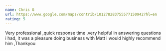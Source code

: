 ```yaml
---
name: Chris G
url: https://www.google.com/maps/contrib/101278283755577150942?hl=en
rating: 5
---
```


Very professional ,quick response time ,very helpful in answering questions i had, it was a pleasure doing business with Matt i would highly recommend him ,Thankyou
